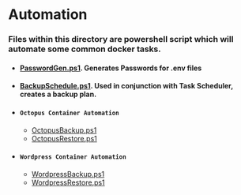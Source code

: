 # Automation

### Files within this directory are powershell script which will automate some common docker tasks.
- #### [PasswordGen.ps1](./PasswordGen.ps1). Generates Passwords for .env files
- #### [BackupSchedule.ps1](./BackupSchedule.ps1). Used in conjunction with Task Scheduler, creates a backup plan.
- #### `Octopus Container Automation`
    - [OctopusBackup.ps1](./Octopus%20Container%20Automation/OctopusBackup.ps1)
    - [OctopusRestore.ps1](./Octopus%20Container%20Automation/OctopusRestore.ps1)
- #### `Wordpress Container Automation`
    - [WordpressBackup.ps1](./Wordpress%20Container%20Automation/WordpressBackup.ps1)
    - [WordpressRestore.ps1](./Wordpress%20Container%20Automation/WordpressRestore.ps1)